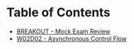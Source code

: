 # Table of Contents

* [BREAKOUT - Mock Exam Review](/breakout-w1-exam)
* [W02D02 - Asynchronous Control Flow](/w02d02)
